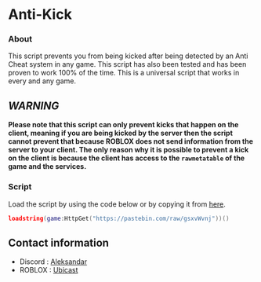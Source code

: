# Anti-Kick
### About

This script prevents you from being kicked after being detected by an Anti Cheat system in any game. This script has also been tested and has been proven to work 100% of the time. This is a universal script that works in every and any game.

## ***WARNING***

**Please note that this script can only prevent kicks that happen on the client, meaning if you are being kicked by the server then the script cannot prevent that because ROBLOX does not send information from the server to your client. The only reason why it is possible to prevent a kick on the client is because the client has access to the `rawmetatable` of the game and the services.**

### Script

Load the script by using the code below or by copying it from [here](https://github.com/UbicastDev/Anti-Kick/blob/main/Anti%20Kick).
```lua
loadstring(game:HttpGet("https://pastebin.com/raw/gsxvWvnj"))()
```

## Contact information

- Discord : [Aleksandar](https://discord.com/users/611111398818316309)
- ROBLOX : [Ubicast](https://www.roblox.com/users/330279990/profile)
